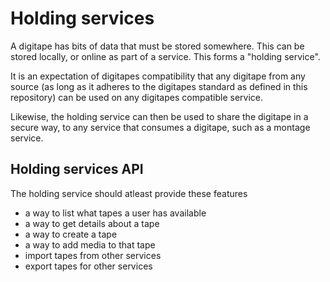 # Holding services

A digitape has bits of data that must be stored somewhere. This can be stored
locally, or online as part of a service. This forms a "holding service".


It is an expectation of digitapes compatibility that any digitape from any source
(as long as it adheres to the digitapes standard as defined in this repository)
can be used on any digitapes compatible service.

Likewise, the holding service can then be used to share the digitape in a secure
way, to any service that consumes a digitape, such as a montage service.

## Holding services API

The holding service should atleast provide these features

* a way to list what tapes a user has available
* a way to get details about a tape
* a way to create a tape
* a way to add media to that tape
* import tapes from other services
* export tapes for other services



